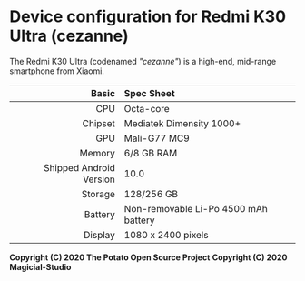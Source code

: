 Device configuration for Redmi K30 Ultra (cezanne)
===================================================


The Redmi K30 Ultra (codenamed _"cezanne"_) is a high-end, mid-range smartphone from Xiaomi.

| Basic                   | Spec Sheet                                                                                                                     |
| -----------------------:|:------------------------------------------------------------------------------------------------------------------------------ |
| CPU                     | Octa-core                                                                                                                      |
| Chipset                 | Mediatek Dimensity 1000+                                                                                                            |
| GPU                     | Mali-G77 MC9                                                                                                                   |
| Memory                  | 6/8 GB RAM                                                                                                                     |
| Shipped Android Version | 10.0                                                                                                                            |
| Storage                 | 128/256 GB                                                                                                                  |
| Battery                 | Non-removable Li-Po 4500 mAh battery                                                                                           |
| Display                 | 1080 x 2400 pixels                                                                            |



**Copyright (C) 2020 The Potato Open Source Project**
**Copyright (C) 2020 Magicial-Studio**
